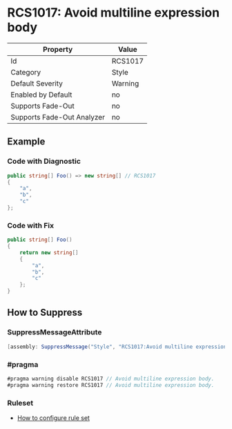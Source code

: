 # RCS1017: Avoid multiline expression body

Property | Value
--- | ---
Id|RCS1017
Category|Style
Default Severity|Warning
Enabled by Default|no
Supports Fade\-Out|no
Supports Fade\-Out Analyzer|no

## Example

### Code with Diagnostic

```csharp
public string[] Foo() => new string[] // RCS1017
{
    "a",
    "b",
    "c"
};
```

### Code with Fix

```csharp
public string[] Foo()
{
    return new string[]
    {
        "a",
        "b",
        "c"
    };
}
```

## How to Suppress

### SuppressMessageAttribute

```csharp
[assembly: SuppressMessage("Style", "RCS1017:Avoid multiline expression body.", Justification = "<Pending>")]
```

### \#pragma

```csharp
#pragma warning disable RCS1017 // Avoid multiline expression body.
#pragma warning restore RCS1017 // Avoid multiline expression body.
```

### Ruleset

* [How to configure rule set](../HowToConfigureAnalyzers.md)
